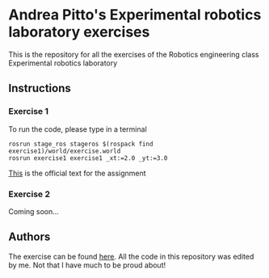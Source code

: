 # Andrea Pitto's Experimental robotics laboratory exercises
This is the repository for all the exercises of the Robotics engineering class Experimental robotics laboratory

## Instructions

### Exercise 1
To run the code, please type in a terminal
```
rosrun stage_ros stageros $(rospack find exercise1)/world/exercise.world
rosrun exercise1 exercise1 _xt:=2.0 _yt:=3.0
```
<ins>[This](https://github.com/CarmineD8/exp-lab-exercises/tree/master/exercise1#monday-2809-exercise)</ins> is the official text for the assignment

### Exercise 2
Coming soon...

## Authors
The exercise can be found <ins>[here](https://github.com/CarmineD8/exp-lab-exercises)</ins>. All the code in this repository was edited by me. Not that I have much to be proud about!
